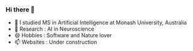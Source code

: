 ### Hi there 👋
- 🌱 I studied MS in Artificial Intelligence at Monash University, Australia
- 🤔 Research : AI in Neuroscience
- 😄 Hobbies : Software and Nature lover
- 📫 Websites : Under construction
<!--
**debabratamishra/debabratamishra** is a ✨ _special_ ✨ repository because its `README.md` (this file) appears on your GitHub profile.

Here are some ideas to get you started:

- 🔭 I’m currently working on ...
- 🌱 I’m currently learning ...
- 👯 I’m looking to collaborate on ...
- 🤔 I’m looking for help with ...
- 💬 Ask me about ...
- 📫 How to reach me: ...
- 😄 Pronouns: ...
- ⚡ Fun fact: ...
-->
